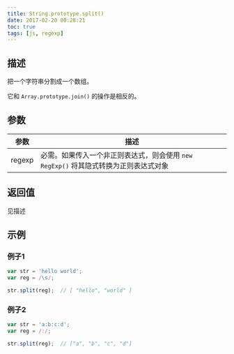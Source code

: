 ```yaml
---
title: String.prototype.split()
date: 2017-02-20 00:28:21
toc: true
tags: [js, regexp]
---
```


## 描述

把一个字符串分割成一个数组。

它和 `Array.prototype.join()` 的操作是相反的。

## 参数

参数 | 描述
---|---
regexp | 必需。如果传入一个非正则表达式，则会使用 `new RegExp()` 将其隐式转换为正则表达式对象

## 返回值

见描述

## 示例

### 例子1

```js
var str = 'hello world';
var reg = /\s/;

str.split(reg);  // [ "hello", "world" ]
```

### 例子2

```js
var str = 'a:b:c:d';
var reg = /:/;

str.split(reg);  // ["a", "b", "c", "d"]
```